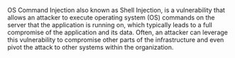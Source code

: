 OS Command Injection also known as Shell Injection, is a vulnerability that allows an attacker to execute operating system (OS) commands on the server that the application is running on, which typically leads to a full compromise of the application and its data. Often, an attacker can leverage this vulnerability to compromise other parts of the infrastructure and even pivot the attack to other systems within the organization.